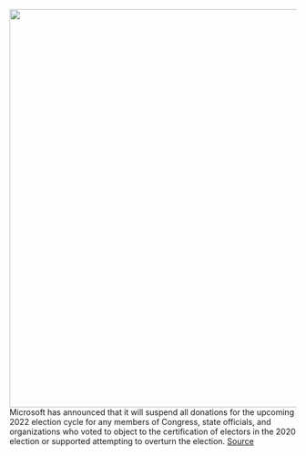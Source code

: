 <img src='https://cdn.vox-cdn.com/thumbor/_lM4ZUhMPyqzPk-kM91GpoCqAAU=/0x0:2040x1360/1200x800/filters:focal(857x517:1183x843)/cdn.vox-cdn.com/uploads/chorus_image/image/68776137/acastro_180507_1777_microsoft_0001.0.jpg' width='700px' /><br/>
Microsoft has announced that it will suspend all donations for the upcoming 2022 election cycle for any members of Congress, state officials, and organizations who voted to object to the certification of electors in the 2020 election or supported attempting to overturn the election.
<a href='https://www.theverge.com/2021/2/5/22268610/microsoft-suspends-donations-politicians-overturn-2020-election'> Source <a/>